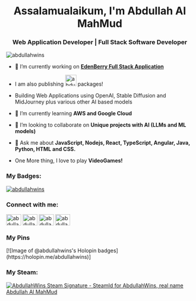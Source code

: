 <h1 align="center">Assalamualaikum, I'm Abdullah Al MahMud</h1>
<h3 align="center">Web Application Developer |  Full Stack Software Developer</h3>
<p align="left"> <img src="https://komarev.com/ghpvc/?username=abdullahwins&label=Profile%20views&color=0e75b6&style=flat" alt="abdullahwins" /> </p>

- 🔭 I’m currently working on **[EdenBerry Full Stack Application](https://www.edenberry.app/)**

- I am also publishing [<img src="https://raw.githubusercontent.com/npm/logos/master/npm%20logo/npm-logo-red.svg" alt="abdullahwins" width="30"/>](https://www.npmjs.com/~abdullahwins?activeTab=packages) packages!

- Building Web Applications using OpenAI, Stable Diffusion and MidJourney plus various other AI based models

- 🌱 I’m currently learning **AWS and Google Cloud**

- 👯 I’m looking to collaborate on **Unique projects with AI (LLMs and ML models)**

- 💬 Ask me about **JavaScript, Nodejs, React, TypeScript, Angular, Java, Python, HTML and CSS.**

- One More thing, I love to play **VideoGames!**

<h3 align="left">My Badges:</h3>
<p align="left"> <a align="center" href="https://github.com/ryo-ma/github-profile-trophy"><img src="https://github-profile-trophy.vercel.app/?username=abdullahwins&theme=matrix" alt="abdullahwins" /></a> </p>

<h3 align="left">Connect with me:</h3>
<p align="left">
  
<a href="https://linkedin.com/in/abdullahwins" target="blank"><img align="center" src="https://raw.githubusercontent.com/rahuldkjain/github-profile-readme-generator/master/src/images/icons/Social/linked-in-alt.svg" alt="abdullahwins" height="30" width="40" /></a>
<a href="https://twitter.com/abdullahwins" target="blank"><img align="center" src="https://raw.githubusercontent.com/rahuldkjain/github-profile-readme-generator/master/src/images/icons/Social/twitter.svg" alt="abdullahwins" height="30" width="40" /></a>
<a href="https://stackoverflow.com/users/19174477/abdullahwins" target="blank"><img align="center" src="https://raw.githubusercontent.com/rahuldkjain/github-profile-readme-generator/master/src/images/icons/Social/stack-overflow.svg" alt="abdullahwins" height="30" width="40" /></a>
<a href="https://dev.to/abdullahwins" target="blank"><img align="center" src="https://raw.githubusercontent.com/rahuldkjain/github-profile-readme-generator/master/src/images/icons/Social/devto.svg" alt="abdullahwins" height="30" width="40" /></a>
</p>

<h3>My Pins</h3>
[![Image of @abdullahwins's Holopin badges](https://holopin.me/abdullahwins)]

<h3 align="left">My Steam:</h3>
<a align="left" href="https://www.steamcommunity.com/id/abdullahwins/"><img src="https://www.steamidfinder.com/signature/76561198865324652.png" alt="AbdullahWins Steam Signature - SteamId for AbdullahWins, real name Abdullah Al MahMud"/></a>
